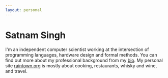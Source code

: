 ```yaml
---
layout: personal
---
```


# Satnam Singh

I'm an independent computer scientist working at the intersection of programming languages, hardware design and formal methods. You can find out more about my professional background from my [bio](bio). My personal site [raintown.org](https://raintown.org) is mostly about cooking, restaurants, whisky and wine, and travel.



